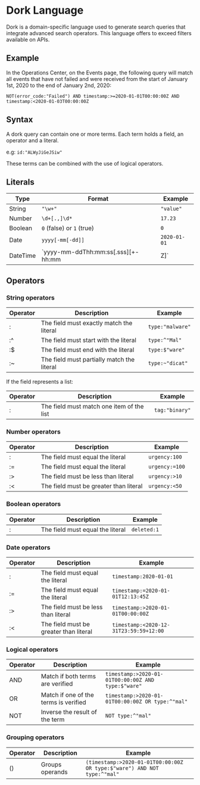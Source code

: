 # Dork Language

Dork is a domain-specific language used to generate search queries that integrate advanced search operators.
This language offers to exceed filters available on APIs.

## Example

In the Operations Center, on the Events page, the following query will match all events that have not failed and were received from the start of January 1st, 2020 to the end of January 2nd, 2020:

`NOT(error_code:"Failed") AND timestamp:>=2020-01-01T00:00:00Z AND timestamp:<2020-01-03T00:00:00Z`

## Syntax

A dork query can contain one or more terms. Each term holds a field, an operator and a literal.

e.g: `id:"ALWyJiGeJSiw"`

These terms can be combined with the use of logical operators.

## Literals

| Type | Format | Example |
|------|--------|---------|
| String   | `"\w+"` | `"value"` |
| Number   | `\d+[.,]\d*` | `17.23` |
| Boolean  | `0` (false) or `1` (true) | `0` |
| Date     | `yyyy[-mm[-dd]]` | `2020-01-01` |
| DateTime | `yyyy-mm-ddThh:mm:ss[.sss][+-hh:mm|Z]` | `2020-01-01T12:23:45.2342+02:00` |

## Operators

### String operators

| Operator | Description | Example |
|----------|-------------|---------|
| : | The field must exactly match the literal | `type:"malware"` |
| :^ | The field must start with the literal | `type:^"Mal"` |
| :$ | The field must end with the literal | `type:$"ware"` |
| :~ | The field must partially match the literal | `type:~"dicat"` |

If the field represents a list:

| Operator | Description | Example |
|----------|-------------|---------|
| : | The field must match one item of the list | `tag:"binary"` |

### Number operators

| Operator | Description | Example |
|----------|-------------|---------|
| : | The field must equal the literal | `urgency:100` |
| := | The field must equal the literal | `urgency:=100` |
| :> | The field must be less than literal | `urgency:>10` |
| :&lt; | The field must be greater than literal | `urgency:<50` |

### Boolean operators

| Operator | Description | Example |
|----------|-------------|---------|
| : | The field must equal the literal | `deleted:1` |

### Date operators

| Operator | Description | Example |
|----------|-------------|---------|
| : | The field must equal the literal | `timestamp:2020-01-01` |
| := | The field must equal the literal | `timestamp:=2020-01-01T12:13:45Z` |
| :> | The field must be less than literal | `timestamp:>2020-01-01T00:00:00Z` |
| :&lt; | The field must be greater than literal | `timestamp:<2020-12-31T23:59:59+12:00` |

### Logical operators

| Operator | Description | Example |
|----------|-------------|---------|
| AND | Match if both terms are verified | `timestamp:>2020-01-01T00:00:00Z AND type:$"ware"` |
| OR | Match if one of the terms is verified | `timestamp:>2020-01-01T00:00:00Z OR type:^"mal"` |
| NOT | Inverse the result of the term | `NOT type:^"mal"` |

### Grouping operators

| Operator | Description | Example |
|----------|-------------|---------|
| () | Groups operands | `(timestamp:>2020-01-01T00:00:00Z OR type:$"ware") AND NOT type:^"mal"` |
